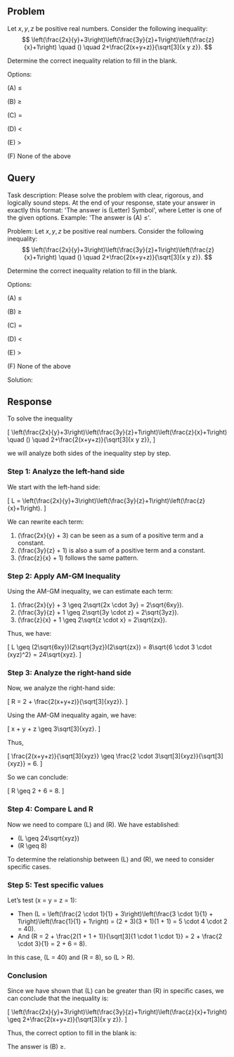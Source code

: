 ## Problem

Let $x, y, z$ be positive real numbers. Consider the following inequality:
$$
\left(\frac{2x}{y}+3\right)\left(\frac{3y}{z}+1\right)\left(\frac{z}{x}+1\right) \quad () \quad 2+\frac{2(x+y+z)}{\sqrt[3]{x y z}}.
$$

Determine the correct inequality relation to fill in the blank.

Options:

(A) $\leq$ 

(B) $\geq$

(C) $=$ 

(D) $<$

(E) $>$

(F) None of the above

## Query

Task description: Please solve the problem with clear, rigorous, and logically sound steps. At the end of your response, state your answer in exactly this format: 'The answer is (Letter) Symbol', where Letter is one of the given options. Example: 'The answer is (A) $\leq$'.

Problem: Let $x, y, z$ be positive real numbers. Consider the following inequality:
$$
\left(\frac{2x}{y}+3\right)\left(\frac{3y}{z}+1\right)\left(\frac{z}{x}+1\right) \quad () \quad 2+\frac{2(x+y+z)}{\sqrt[3]{x y z}}.
$$

Determine the correct inequality relation to fill in the blank.

Options:

(A) $\leq$ 

(B) $\geq$

(C) $=$ 

(D) $<$

(E) $>$

(F) None of the above

Solution:

## Response

To solve the inequality 

\[
\left(\frac{2x}{y}+3\right)\left(\frac{3y}{z}+1\right)\left(\frac{z}{x}+1\right) \quad () \quad 2+\frac{2(x+y+z)}{\sqrt[3]{x y z}},
\]

we will analyze both sides of the inequality step by step.

### Step 1: Analyze the left-hand side

We start with the left-hand side:

\[
L = \left(\frac{2x}{y}+3\right)\left(\frac{3y}{z}+1\right)\left(\frac{z}{x}+1\right).
\]

We can rewrite each term:

1. \(\frac{2x}{y} + 3\) can be seen as a sum of a positive term and a constant.
2. \(\frac{3y}{z} + 1\) is also a sum of a positive term and a constant.
3. \(\frac{z}{x} + 1\) follows the same pattern.

### Step 2: Apply AM-GM Inequality

Using the AM-GM inequality, we can estimate each term:

1. \(\frac{2x}{y} + 3 \geq 2\sqrt{2x \cdot 3y} = 2\sqrt{6xy}\).
2. \(\frac{3y}{z} + 1 \geq 2\sqrt{3y \cdot z} = 2\sqrt{3yz}\).
3. \(\frac{z}{x} + 1 \geq 2\sqrt{z \cdot x} = 2\sqrt{zx}\).

Thus, we have:

\[
L \geq (2\sqrt{6xy})(2\sqrt{3yz})(2\sqrt{zx}) = 8\sqrt{6 \cdot 3 \cdot (xyz)^2} = 24\sqrt{xyz}.
\]

### Step 3: Analyze the right-hand side

Now, we analyze the right-hand side:

\[
R = 2 + \frac{2(x+y+z)}{\sqrt[3]{xyz}}.
\]

Using the AM-GM inequality again, we have:

\[
x + y + z \geq 3\sqrt[3]{xyz}.
\]

Thus,

\[
\frac{2(x+y+z)}{\sqrt[3]{xyz}} \geq \frac{2 \cdot 3\sqrt[3]{xyz}}{\sqrt[3]{xyz}} = 6.
\]

So we can conclude:

\[
R \geq 2 + 6 = 8.
\]

### Step 4: Compare L and R

Now we need to compare \(L\) and \(R\). We have established:

- \(L \geq 24\sqrt{xyz}\)
- \(R \geq 8\)

To determine the relationship between \(L\) and \(R\), we need to consider specific cases. 

### Step 5: Test specific values

Let’s test \(x = y = z = 1\):

- Then \(L = \left(\frac{2 \cdot 1}{1} + 3\right)\left(\frac{3 \cdot 1}{1} + 1\right)\left(\frac{1}{1} + 1\right) = (2 + 3)(3 + 1)(1 + 1) = 5 \cdot 4 \cdot 2 = 40\).
- And \(R = 2 + \frac{2(1 + 1 + 1)}{\sqrt[3]{1 \cdot 1 \cdot 1}} = 2 + \frac{2 \cdot 3}{1} = 2 + 6 = 8\).

In this case, \(L = 40\) and \(R = 8\), so \(L > R\).

### Conclusion

Since we have shown that \(L\) can be greater than \(R\) in specific cases, we can conclude that the inequality is:

\[
\left(\frac{2x}{y}+3\right)\left(\frac{3y}{z}+1\right)\left(\frac{z}{x}+1\right) \geq 2+\frac{2(x+y+z)}{\sqrt[3]{x y z}}.
\]

Thus, the correct option to fill in the blank is:

The answer is (B) $\geq$.